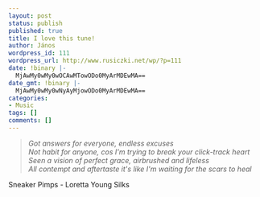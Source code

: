 ```yaml
---
layout: post
status: publish
published: true
title: I love this tune!
author: János
wordpress_id: 111
wordpress_url: http://www.rusiczki.net/wp/?p=111
date: !binary |-
  MjAwMy0wMy0wOCAwMTowODo0MyArMDEwMA==
date_gmt: !binary |-
  MjAwMy0wMy0wNyAyMjowODo0MyArMDEwMA==
categories:
- Music
tags: []
comments: []
---
```

<blockquote><i>Got answers for everyone, endless excuses<br />
Not habit for anyone, cos I'm trying to break your click-track heart<br />
Seen a vision of perfect grace, airbrushed and lifeless<br />
All contempt and aftertaste it's like I'm waiting for the scars to heal</i></p></blockquote>
<p>Sneaker Pimps - Loretta Young Silks</p>
